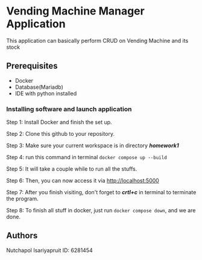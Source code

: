 # Vending Machine Manager Application
This application can basically perform CRUD on Vending Machine and its stock

## Prerequisites
- Docker
- Database(Mariadb)
- IDE with python installed

### Installing software and launch application 
Step 1: Install Docker and finish the set up.

Step 2: Clone this github to your repository.

Step 3: Make sure your current workspace is in directory ***homework1***

Step 4: run this command in terminal `docker compose up --build`

Step 5: It will take a couple while to run all the stuffs.

Step 6: Then, you can now access it via [http://localhost:5000](http://localhost:5000)

Step 7: After you finish visiting, don't forget to ***crtl+c*** in terminal to terminate the program.

Step 8: To finish all stuff in docker, just run `docker compose down`, and we are done.

## Authors
Nutchapol Isariyapruit ID: 6281454
